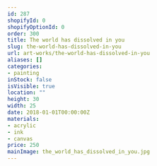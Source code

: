 ```yaml
---
id: 287
shopifyId: 0
shopifyOptionId: 0
order: 300
title: The world has dissolved in you
slug: the-world-has-dissolved-in-you
url: art-works/the-world-has-dissolved-in-you
aliases: []
categories:
- painting
inStock: false
isVisible: true
location: ""
height: 30
width: 25
date: 2018-01-01T00:00:00Z
materials:
- acrylic
- ink
- canvas
price: 250
mainImage: the_world_has_dissolved_in_you.jpg
---
```

